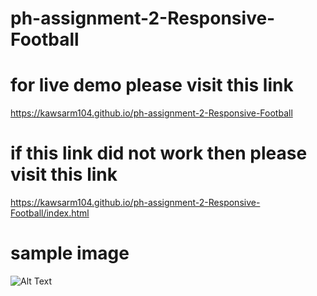 # ph-assignment-2-Responsive-Football

# for live demo please visit this link

https://kawsarm104.github.io/ph-assignment-2-Responsive-Football

# if this link did not work then please visit this link

https://kawsarm104.github.io/ph-assignment-2-Responsive-Football/index.html

# sample image

![Alt Text](screenshot-kawsarm104.github.io-2021.07.14-21_42_15.png)
